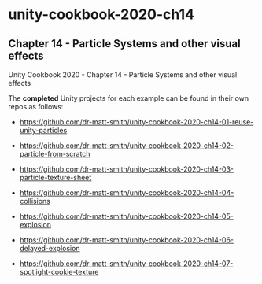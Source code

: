 # unity-cookbook-2020-ch14

## Chapter 14 - Particle Systems and other visual effects

Unity Cookbook 2020 - Chapter 14 - Particle Systems and other visual effects

The **completed** Unity projects for each example can be found in their own repos as follows:

- https://github.com/dr-matt-smith/unity-cookbook-2020-ch14-01-reuse-unity-particles

- https://github.com/dr-matt-smith/unity-cookbook-2020-ch14-02-particle-from-scratch

- https://github.com/dr-matt-smith/unity-cookbook-2020-ch14-03-particle-texture-sheet

- https://github.com/dr-matt-smith/unity-cookbook-2020-ch14-04-collisions

- https://github.com/dr-matt-smith/unity-cookbook-2020-ch14-05-explosion

- https://github.com/dr-matt-smith/unity-cookbook-2020-ch14-06-delayed-explosion

- https://github.com/dr-matt-smith/unity-cookbook-2020-ch14-07-spotlight-cookie-texture



